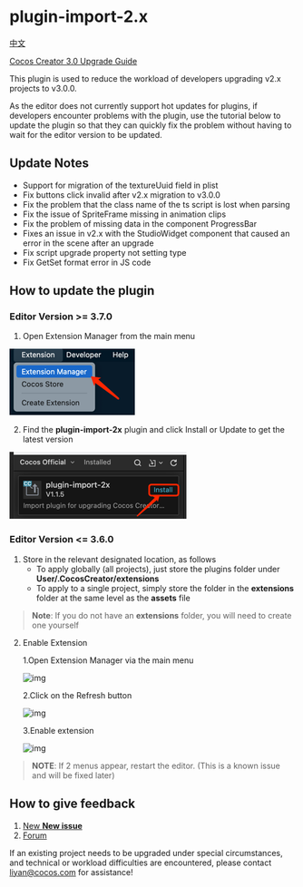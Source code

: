 # plugin-import-2.x

[中文](https://github.com/cocos-creator/plugin-import-2.x/blob/main/README.zh-cn.md)

[Cocos Creator 3.0 Upgrade Guide](https://github.com/cocos-creator/creator-docs/blob/v3.0/en/release-notes/upgrade-guide-v3.0.md)

This plugin is used to reduce the workload of developers upgrading v2.x projects to v3.0.0.

As the editor does not currently support hot updates for plugins, if developers encounter problems with the plugin, use the tutorial below to update the plugin so that they can quickly fix the problem without having to wait for the editor version to be updated.

## Update Notes

  - Support for migration of the textureUuid field in plist
  - Fix buttons click invalid after v2.x migration to v3.0.0
  - Fix the problem that the class name of the ts script is lost when parsing
  - Fix the issue of SpriteFrame missing in animation clips
  - Fix the problem of missing data in the component ProgressBar
  - Fixes an issue in v2.x with the StudioWidget component that caused an error in the scene after an upgrade
  - Fix script upgrade property not setting type
  - Fix GetSet format error in JS code

## How to update the plugin

### Editor Version >= 3.7.0

1. Open Extension Manager from the main menu

![img.png](img.png)

2. Find the **plugin-import-2x** plugin and click Install or Update to get the latest version

![img_1.png](img_1.png)

### Editor Version <= 3.6.0

1. Store in the relevant designated location, as follows
    - To apply globally (all projects), just store the plugins folder under **User/.CocosCreator/extensions**
    - To apply to a single project, simply store the folder in the **extensions** folder at the same level as the **assets** file
    
> **Note**: If you do not have an **extensions** folder, you will need to create one yourself
    

2. Enable Extension
    
    1.Open Extension Manager via the main menu
    
    ![img](https://user-images.githubusercontent.com/7564028/114006756-49c20a80-9893-11eb-8744-30215330a10b.png)

    2.Click on the Refresh button
    
    ![img](https://user-images.githubusercontent.com/7564028/114006766-4c246480-9893-11eb-9f46-b0fe03c2c09b.png)

    3.Enable extension
    
    ![img](https://user-images.githubusercontent.com/7564028/114006763-4b8bce00-9893-11eb-88ba-e39e3d00a22a.png)

> **NOTE**: If 2 menus appear, restart the editor. (This is a known issue and will be fixed later)    

## How to give feedback

1. [New **New issue**](https://github.com/cocos-creator/plugin-import-2.x/issues/new) 
2. [Forum](https://forum.cocos.org/c/Creator)

If an existing project needs to be upgraded under special circumstances, and technical or workload difficulties are encountered, please contact [liyan@cocos.com](mailto:liyan@cocos.com) for assistance!

